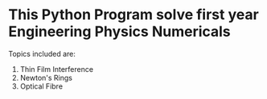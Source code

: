 # This Python Program solve first year Engineering Physics Numericals
Topics included are:
1. Thin Film Interference
2. Newton's Rings
3. Optical Fibre
